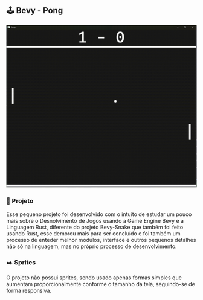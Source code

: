 ## 🕹️ Bevy - Pong

![Tela Principal](https://github.com/nfoj/bevy-pong/blob/main/img/bevy-pong.gif)


### 💾 Projeto
Esse pequeno projeto foi desenvolvido com o intuito de estudar um pouco mais sobre o Desnolvimento de Jogos usando a Game Engine Bevy e a Linguagem Rust, diferente do projeto Bevy-Snake que também foi feito usando Rust, esse demorou mais para ser concluído e foi também um processo de enteder melhor modulos, interface e outros pequenos detalhes não só na linguagem, mas no próprio processo de desenvolvimento.


### ✒️ Sprites
O projeto não possui sprites, sendo usado apenas formas simples que aumentam proporcionalmente conforme o tamanho da tela, seguindo-se de forma responsiva.
